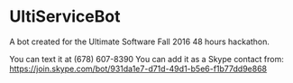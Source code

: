 # UltiServiceBot

A bot created for the Ultimate Software Fall 2016 48 hours hackathon.

You can text it at (678) 607-8390
You can add it as a Skype contact from: https://join.skype.com/bot/931da1e7-d71d-49d1-b5e6-f1b77dd9e868
